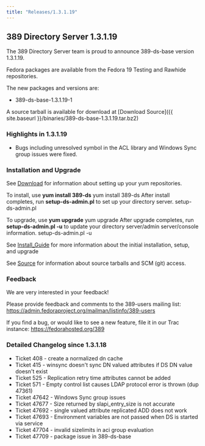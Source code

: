 ```yaml
---
title: "Releases/1.3.1.19"
---
```

389 Directory Server 1.3.1.19
-----------------------------

The 389 Directory Server team is proud to announce 389-ds-base version 1.3.1.19.

Fedora packages are available from the Fedora 19 Testing and Rawhide repositories.

The new packages and versions are:

-   389-ds-base-1.3.1.19-1

A source tarball is available for download at [Download Source]({{ site.baseurl }}/binaries/389-ds-base-1.3.1.19.tar.bz2)

### Highlights in 1.3.1.19

-   Bugs including unresolved symbol in the ACL library and Windows Sync group issues were fixed.

### Installation and Upgrade

See [Download](../download.html) for information about setting up your yum repositories.

To install, use **yum install 389-ds** yum install 389-ds After install completes, run **setup-ds-admin.pl** to set up your directory server. setup-ds-admin.pl

To upgrade, use **yum upgrade** yum upgrade After upgrade completes, run **setup-ds-admin.pl -u** to update your directory server/admin server/console information. setup-ds-admin.pl -u

See [Install\_Guide](../legacy/install-guide.html) for more information about the initial installation, setup, and upgrade

See [Source](../development/source.html) for information about source tarballs and SCM (git) access.

### Feedback

We are very interested in your feedback!

Please provide feedback and comments to the 389-users mailing list: <https://admin.fedoraproject.org/mailman/listinfo/389-users>

If you find a bug, or would like to see a new feature, file it in our Trac instance: <https://fedorahosted.org/389>

### Detailed Changelog since 1.3.1.18

-   Ticket 408 - create a normalized dn cache
-   Ticket 415 - winsync doesn't sync DN valued attributes if DS DN value doesn't exist
-   Ticket 525 - Replication retry time attributes cannot be added
-   Ticket 571 - Empty control list causes LDAP protocol error is thrown (dup 47361)
-   Ticket 47642 - Windows Sync group issues
-   Ticket 47677 - Size returned by slapi\_entry\_size is not accurate
-   Ticket 47692 - single valued attribute replicated ADD does not work
-   Ticket 47693 - Environment variables are not passed when DS is started via service
-   Ticket 47704 - invalid sizelimits in aci group evaluation
-   Ticket 47709 - package issue in 389-ds-base

